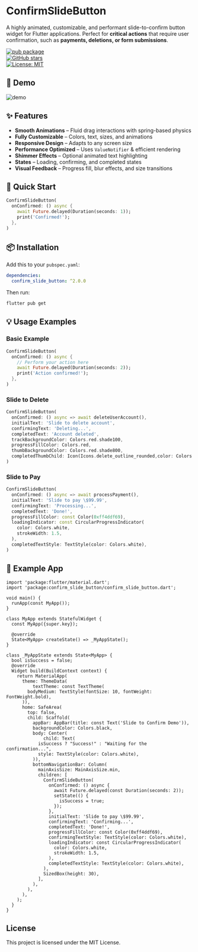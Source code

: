 # ConfirmSlideButton

A highly animated, customizable, and performant slide-to-confirm button widget for Flutter applications.
Perfect for **critical actions** that require user confirmation, such as **payments, deletions, or form submissions**.

[![pub package](https://img.shields.io/pub/v/confirm_slide_button.svg)](https://pub.dev/packages/confirm_slide_button)  
[![GitHub stars](https://img.shields.io/github/stars/ahmed-tarek-salem/confirm_slide_button)](https://github.com/ahmed-tarek-salem/confirm_slide_button)  
[![License: MIT](https://img.shields.io/badge/License-MIT-blue.svg)](LICENSE)  

## 🎥 Demo
![demo](https://github.com/user-attachments/assets/fbb9836c-3a5e-48bc-9ba1-ebdcfd0a5f24)

## ✨ Features

* **Smooth Animations** – Fluid drag interactions with spring-based physics
* **Fully Customizable** – Colors, text, sizes, and animations
* **Responsive Design** – Adapts to any screen size
* **Performance Optimized** – Uses `ValueNotifier` & efficient rendering
* **Shimmer Effects** – Optional animated text highlighting
* **States** – Loading, confirming, and completed states
* **Visual Feedback** – Progress fill, blur effects, and size transitions
## 🚀 Quick Start
```dart
ConfirmSlideButton(
  onConfirmed: () async {
    await Future.delayed(Duration(seconds: 1));
    print('Confirmed!');
  },
)
```
## 📦 Installation

Add this to your `pubspec.yaml`:

```yaml
dependencies:
  confirm_slide_button: ^2.0.0
```

Then run:

```bash
flutter pub get
```

## 💡 Usage Examples

### Basic Example

```dart
ConfirmSlideButton(
  onConfirmed: () async {
    // Perform your action here
    await Future.delayed(Duration(seconds: 2));
    print('Action confirmed!');
  },
)
```

### Slide to Delete

```dart
ConfirmSlideButton(
  onConfirmed: () async => await deleteUserAccount(),
  initialText: 'Slide to delete account',
  confirmingText: 'Deleting...',
  completedText: 'Account deleted',
  trackBackgroundColor: Colors.red.shade100,
  progressFillColor: Colors.red,
  thumbBackgroundColor: Colors.red.shade800,
  completedThumbChild: Icon(Icons.delete_outline_rounded,color: Colors.white, size: 24),
)
```

### Slide to Pay

```dart
ConfirmSlideButton(
  onConfirmed: () async => await processPayment(),
  initialText: 'Slide to pay \$99.99',
  confirmingText: 'Processing...',
  completedText: 'Done!',
  progressFillColor: const Color(0xff4ddf69),
  loadingIndicator: const CircularProgressIndicator(
    color: Colors.white,
    strokeWidth: 1.5,
  ),
  completedTextStyle: TextStyle(color: Colors.white),
)
```

## 📱 Example App

```
import 'package:flutter/material.dart';
import 'package:confirm_slide_button/confirm_slide_button.dart';

void main() {
  runApp(const MyApp());
}

class MyApp extends StatefulWidget {
  const MyApp({super.key});

  @override
  State<MyApp> createState() => _MyAppState();
}

class _MyAppState extends State<MyApp> {
  bool isSuccess = false;
  @override
  Widget build(BuildContext context) {
    return MaterialApp(
      theme: ThemeData(
          textTheme: const TextTheme(
        bodyMedium: TextStyle(fontSize: 10, fontWeight: FontWeight.bold),
      )),
      home: SafeArea(
        top: false,
        child: Scaffold(
          appBar: AppBar(title: const Text('Slide to Confirm Demo')),
          backgroundColor: Colors.black,
          body: Center(
              child: Text(
            isSuccess ? "Success!" : "Waiting for the confirmation...",
            style: TextStyle(color: Colors.white),
          )),
          bottomNavigationBar: Column(
            mainAxisSize: MainAxisSize.min,
            children: [
              ConfirmSlideButton(
                onConfirmed: () async {
                  await Future.delayed(const Duration(seconds: 2));
                  setState(() {
                    isSuccess = true;
                  });
                },
                initialText: 'Slide to pay \$99.99',
                confirmingText: 'Confirming...',
                completedText: 'Done!',
                progressFillColor: const Color(0xff4ddf69),
                confirmingTextStyle: TextStyle(color: Colors.white),
                loadingIndicator: const CircularProgressIndicator(
                  color: Colors.white,
                  strokeWidth: 1.5,
                ),
                completedTextStyle: TextStyle(color: Colors.white),
              ),
              SizedBox(height: 30),
            ],
          ),
        ),
      ),
    );
  }
}
```
## License
This project is licensed under the MIT License.

